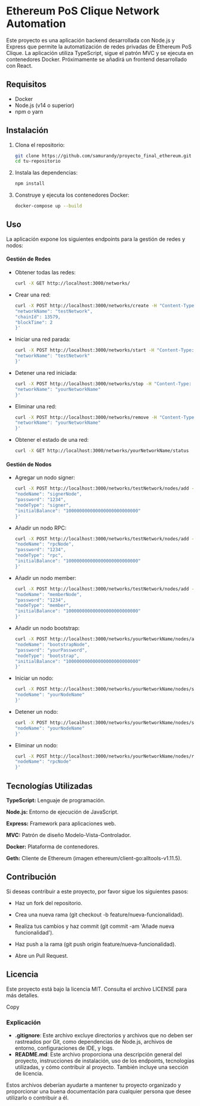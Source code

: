 # Ethereum PoS Clique Network Automation

Este proyecto es una aplicación backend desarrollada con Node.js y Express que permite la automatización de redes privadas de Ethereum PoS Clique. La aplicación utiliza TypeScript, sigue el patrón MVC y se ejecuta en contenedores Docker. Próximamente se añadirá un frontend desarrollado con React.

## Requisitos

- Docker
- Node.js (v14 o superior)
- npm o yarn

## Instalación

1. Clona el repositorio:

   ```bash
   git clone https://github.com/samurandy/proyecto_final_ethereum.git
   cd tu-repositorio

   ```

2. Instala las dependencias:

   ```bash
   npm install

   ```

3. Construye y ejecuta los contenedores Docker:
   ```bash
   docker-compose up --build
   ```

## Uso

La aplicación expone los siguientes endpoints para la gestión de redes y nodos:

#### Gestión de Redes

- Obtener todas las redes:

  ```bash
  curl -X GET http://localhost:3000/networks/

  ```

- Crear una red:

  ```bash
  curl -X POST http://localhost:3000/networks/create -H "Content-Type: application/json" -d '{
  "networkName": "testNetwork",
  "chainId": 13579,
  "blockTime": 2
  }'

  ```

- Iniciar una red parada:

  ```bash
  curl -X POST http://localhost:3000/networks/start -H "Content-Type: application/json" -d '{
  "networkName": "testNetwork"
  }'

  ```

- Detener una red iniciada:

  ```bash
  curl -X POST http://localhost:3000/networks/stop -H "Content-Type: application/json" -d '{
  "networkName": "yourNetworkName"
  }'

  ```

- Eliminar una red:

  ```bash
  curl -X POST http://localhost:3000/networks/remove -H "Content-Type: application/json" -d '{
  "networkName": "yourNetworkName"
  }'

  ```

- Obtener el estado de una red:
  ```bash
  curl -X GET http://localhost:3000/networks/yourNetworkName/status
  ```

#### Gestión de Nodos

- Agregar un nodo signer:

  ```bash
  curl -X POST http://localhost:3000/networks/testNetwork/nodes/add -H "Content-Type: application/json" -d '{
  "nodeName": "signerNode",
  "password": "1234",
  "nodeType": "signer",
  "initialBalance": "100000000000000000000000000"
  }'

  ```

- Añadir un nodo RPC:

  ```bash
  curl -X POST http://localhost:3000/networks/testNetwork/nodes/add -H "Content-Type: application/json" -d '{
  "nodeName": "rpcNode",
  "password": "1234",
  "nodeType": "rpc",
  "initialBalance": "100000000000000000000000000"
  }'

  ```

- Añadir un nodo member:

  ```bash
  curl -X POST http://localhost:3000/networks/testNetwork/nodes/add -H "Content-Type: application/json" -d '{
  "nodeName": "memberNode",
  "password": "1234",
  "nodeType": "member",
  "initialBalance": "100000000000000000000000000"
  }'

  ```

- Añadir un nodo bootstrap:

  ```bash
  curl -X POST http://localhost:3000/networks/yourNetworkName/nodes/add -H "Content-Type: application/json" -d '{
  "nodeName": "bootstrapNode",
  "password": "yourPassword",
  "nodeType": "bootstrap",
  "initialBalance": "100000000000000000000000000"
  }'

  ```

- Iniciar un nodo:

  ```bash
  curl -X POST http://localhost:3000/networks/yourNetworkName/nodes/start -H "Content-Type: application/json" -d '{
  "nodeName": "yourNodeName"
  }'

  ```

- Detener un nodo:

  ```bash
  curl -X POST http://localhost:3000/networks/yourNetworkName/nodes/stop -H "Content-Type: application/json" -d '{
  "nodeName": "yourNodeName"
  }'

  ```

- Eliminar un nodo:
  ```bash
  curl -X POST http://localhost:3000/networks/yourNetworkName/nodes/remove -H "Content-Type: application/json" -d '{
  "nodeName": "rpcNode"
  }'
  ```

## Tecnologías Utilizadas

**TypeScript:** Lenguaje de programación.

**Node.js:** Entorno de ejecución de JavaScript.

**Express:** Framework para aplicaciones web.

**MVC:** Patrón de diseño Modelo-Vista-Controlador.

**Docker:** Plataforma de contenedores.

**Geth:** Cliente de Ethereum (imagen ethereum/client-go:alltools-v1.11.5).

## Contribución

Si deseas contribuir a este proyecto, por favor sigue los siguientes pasos:

- Haz un fork del repositorio.

- Crea una nueva rama (git checkout -b feature/nueva-funcionalidad).

- Realiza tus cambios y haz commit (git commit -am 'Añade nueva funcionalidad').

- Haz push a la rama (git push origin feature/nueva-funcionalidad).

- Abre un Pull Request.

## Licencia

Este proyecto está bajo la licencia MIT. Consulta el archivo LICENSE para más detalles.

Copy

### Explicación

- **.gitignore**: Este archivo excluye directorios y archivos que no deben ser rastreados por Git, como dependencias de Node.js, archivos de entorno, configuraciones de IDE, y logs.
- **README.md**: Este archivo proporciona una descripción general del proyecto, instrucciones de instalación, uso de los endpoints, tecnologías utilizadas, y cómo contribuir al proyecto. También incluye una sección de licencia.

Estos archivos deberían ayudarte a mantener tu proyecto organizado y proporcionar una buena documentación para cualquier persona que desee utilizarlo o contribuir a él.
